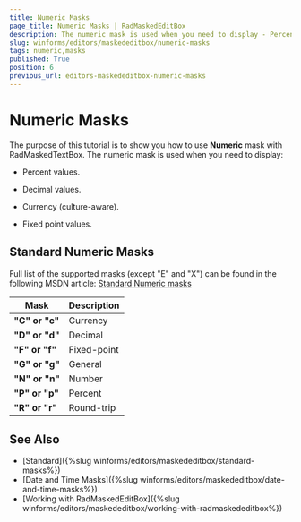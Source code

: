 ```yaml
---
title: Numeric Masks
page_title: Numeric Masks | RadMaskedEditBox
description: The numeric mask is used when you need to display - Percent values, Decimal values, Currency (culture-aware), Fixed point values.
slug: winforms/editors/maskededitbox/numeric-masks
tags: numeric,masks
published: True
position: 6
previous_url: editors-maskededitbox-numeric-masks
---
```


# Numeric Masks

The purpose of this tutorial is to show you how to use __Numeric__ mask with RadMaskedTextBox. The numeric mask is used when you need to display:

* Percent values.

* Decimal values.

* Currency (culture-aware).

* Fixed point values.

## Standard Numeric Masks

Full list of the supported masks (except "E" and "X") can be found in the following MSDN article: [Standard Numeric masks](http://msdn.microsoft.com/en-us/library/dwhawy9k.aspx)

| Mask | Description |
| ------ | ------ |
| __"C" or "c"__ |Currency|
| __"D" or "d"__ |Decimal|
| __"F" or "f"__ |Fixed-point|
| __"G" or "g"__ |General|
| __"N" or "n"__ |Number|
| __"P" or "p"__ |Percent|
| __"R" or "r"__ |Round-trip|

## See Also

* [Standard]({%slug winforms/editors/maskededitbox/standard-masks%})
* [Date and Time Masks]({%slug winforms/editors/maskededitbox/date-and-time-masks%})
* [Working with RadMaskedEditBox]({%slug winforms/editors/maskededitbox/working-with-radmaskededitbox%})
